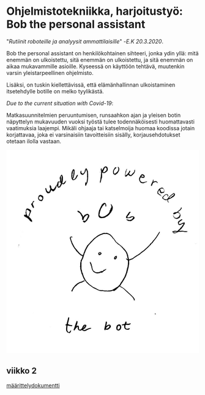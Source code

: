# Ohjelmistotekniikka, harjoitustyö: Bob the personal assistant

"*Rutiinit roboteille ja analyysit ammattilaisille*" -*E.K 20.3.2020*.

Bob the personal assistant on henkilökohtainen sihteeri, jonka ydin yllä: mitä enemmän on ulkoistettu, sitä enemmän on ulkoistettu, ja sitä enemmän on aikaa mukavammille asioille. Kyseessä on käyttöön tehtävä, muutenkin varsin yleistarpeellinen ohjelmisto.

Lisäksi, on tuskin kiellettävissä, että elämänhallinnan ulkoistaminen itsetehdylle botille on melko tyylikästä.

*Due to the current situation with Covid-19*:

Matkasuunnitelmien peruuntumisen, runsaahkon ajan ja yleisen botin näpyttelyn mukavuuden vuoksi työstä tulee todennäköisesti huomattavasti vaatimuksia laajempi. Mikäli ohjaaja tai katselmoija huomaa koodissa jotain korjattavaa, joka ei varsinaisiin tavoitteisiin sisälly, korjausehdotukset otetaan ilolla vastaan.

![](https://github.com/korolainenriikka/BobThePersonalAssistant-ohte2020/blob/master/src/main/resources/images/primarySceneBottom.jpg)

## viikko 2

[määrittelydokumentti](https://github.com/korolainenriikka/BobThePersonalAssistant-ohte2020/blob/master/dokumentaatio/vaatimusmaarittely.md)


